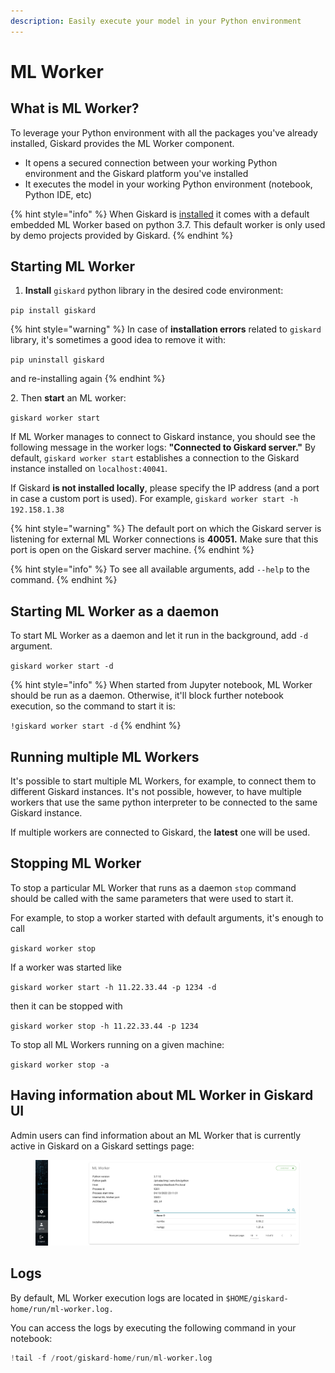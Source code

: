 ```yaml
---
description: Easily execute your model in your Python environment
---
```


# ML Worker

## What is ML Worker?

To leverage your Python environment with all the packages you've already installed, Giskard provides the ML Worker component.&#x20;

* It opens a secured connection between your working Python environment and the Giskard platform you've installed
* It executes the model in your working Python environment (notebook, Python IDE, etc)

{% hint style="info" %}
When Giskard is [installed](./) it comes with a default embedded ML Worker based on python 3.7. This default worker is only used by demo projects provided by Giskard.
{% endhint %}

## Starting ML Worker

1. **Install** `giskard` python library in the desired code environment:

`pip install giskard`

{% hint style="warning" %}
In case of **installation errors** related to `giskard` library, it's sometimes a good idea to remove it with:

`pip uninstall giskard`

and re-installing again
{% endhint %}

2\.  Then **start** an ML worker:

`giskard worker start`

If ML Worker manages to connect to Giskard instance, you should see the following message in the worker logs: **"Connected to Giskard server."** By default, `giskard worker start` establishes a connection to the Giskard instance installed on `localhost:40041`.&#x20;

If Giskard **is not installed locally**, please specify the IP address (and a port in case a custom port is used). For example, `giskard worker start -h 192.158.1.38`

{% hint style="warning" %}
The default port on which the Giskard server is listening for external ML Worker connections is **40051.** Make sure that this port is open on the Giskard server machine.
{% endhint %}

{% hint style="info" %}
To see all available arguments, add `--help` to the command.
{% endhint %}

## Starting ML Worker as a daemon

To start ML Worker as a daemon and let it run in the background, add `-d` argument.

`giskard worker start -d`

{% hint style="info" %}
When started from Jupyter notebook, ML Worker should be run as a daemon. Otherwise, it'll block further notebook execution, so the command to start it is:

`!giskard worker start -d`
{% endhint %}

## Running multiple ML Workers

It's possible to start multiple ML Workers, for example, to connect them to different Giskard instances. It's not possible, however, to have multiple workers that use the same python interpreter to be connected to the same Giskard instance.

If multiple workers are connected to Giskard, the **latest** one will be used.

## Stopping ML Worker

To stop a particular ML Worker that runs as a daemon `stop` command should be called with the same parameters that were used to start it.&#x20;

For example, to stop a worker started with default arguments, it's enough to call&#x20;

`giskard worker stop`

If a worker was started like&#x20;

`giskard worker start -h 11.22.33.44 -p 1234 -d`

then it can be stopped with

`giskard worker stop -h 11.22.33.44 -p 1234`

To stop all ML Workers running on a given machine:

`giskard worker stop -a`

## Having information about ML Worker in Giskard UI

Admin users can find information about an ML Worker that is currently active in Giskard on a Giskard settings page:

<figure><img src="../../.gitbook/assets/image (2).png" alt=""><figcaption></figcaption></figure>

## Logs

By default, ML Worker execution logs are located in `$HOME/giskard-home/run/ml-worker.log.`

You can access the logs by executing the following command in your notebook:

```python
!tail -f /root/giskard-home/run/ml-worker.log
```
